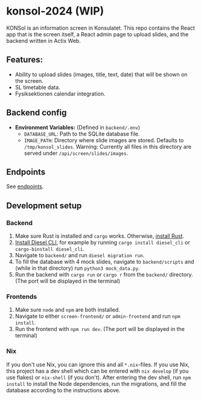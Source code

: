 # konsol-2024 (WIP)
KONSol is an information screen in Konsulatet. This repo contains the React app that is the screen itself, a React admin page to upload slides, and the backend written in Actix Web.

## Features:
- Ability to upload slides (images, title, text, date) that will be shown on the screen.
- SL timetable data.
- Fysiksektionen calendar integration.

## Backend config
- **Environment Variables:**
    (Defined in `backend/.env`)
  - `DATABASE_URL`: Path to the SQLite database file.
  - `IMAGE_PATH`: Directory where slide images are stored. Defaults to `/tmp/konsol_slides`. Warning: Currently all files in this directory are served under `/api/screen/slides/images`.

## Endpoints
See [endpoints](endpoints.md).

## Development setup
### Backend
1. Make sure Rust is installed and `cargo` works. Otherwise, [install Rust](https://www.rust-lang.org/tools/install).
2. [Install Diesel CLI](https://diesel.rs/guides/getting-started), for example by running `cargo install diesel_cli` or `cargo-binstall diesel_cli`. 
3. Navigate to `backend/` and run `diesel migration run`.
4. To fill the database with 4 mock slides, navigate to `backend/scripts` and (while in that directory) run `python3 mock_data.py`.
5. Run the backend with `cargo run` or `cargo r` from the `backend/` directory. (The port will be displayed in the terminal)

### Frontends
1. Make sure `node` and `npm` are both installed.
2. Navigate to either `screen-frontend/` or `admin-frontend` and run `npm install`.
3. Run the frontend with `npm run dev`. (The port will be displayed in the terminal)

### Nix
If you don't use Nix, you can ignore this and all `*.nix`-files. If you use Nix, this project has a dev shell which can be entered with `nix develop` (if you use flakes) or `nix-shell` (if you don't). After entering the dev shell, run `npm install` to install the Node dependencies, run the migrations, and fill the database according to the instructions above.